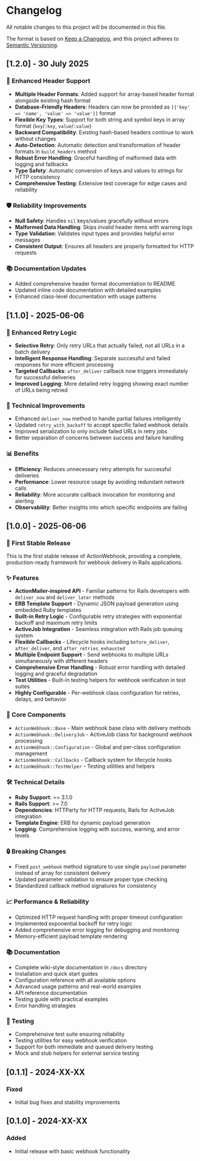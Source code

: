 # Changelog

All notable changes to this project will be documented in this file.

The format is based on [Keep a Changelog](https://keepachangelog.com/en/1.0.0/),
and this project adheres to [Semantic Versioning](https://semver.org/spec/v2.0.0.html).

## [1.2.0] - 30 July 2025

### 🔗 Enhanced Header Support

- **Multiple Header Formats**: Added support for array-based header format alongside existing hash format
- **Database-Friendly Headers**: Headers can now be provided as `[{'key' => 'name', 'value' => 'value'}]` format
- **Flexible Key Types**: Support for both string and symbol keys in array format (`key`/`:key`, `value`/`:value`)
- **Backward Compatibility**: Existing hash-based headers continue to work without changes
- **Auto-Detection**: Automatic detection and transformation of header formats in `build_headers` method
- **Robust Error Handling**: Graceful handling of malformed data with logging and fallbacks
- **Type Safety**: Automatic conversion of keys and values to strings for HTTP consistency
- **Comprehensive Testing**: Extensive test coverage for edge cases and reliability

### 🛡️ Reliability Improvements

- **Null Safety**: Handles `nil` keys/values gracefully without errors
- **Malformed Data Handling**: Skips invalid header items with warning logs
- **Type Validation**: Validates input types and provides helpful error messages
- **Consistent Output**: Ensures all headers are properly formatted for HTTP requests

### 📚 Documentation Updates

- Added comprehensive header format documentation to README
- Updated inline code documentation with detailed examples
- Enhanced class-level documentation with usage patterns

## [1.1.0] - 2025-06-06

### 🚀 Enhanced Retry Logic

- **Selective Retry**: Only retry URLs that actually failed, not all URLs in a batch delivery
- **Intelligent Response Handling**: Separate successful and failed responses for more efficient processing
- **Targeted Callbacks**: `after_deliver` callback now triggers immediately for successful deliveries
- **Improved Logging**: More detailed retry logging showing exact number of URLs being retried

### 🔧 Technical Improvements

- Enhanced `deliver_now` method to handle partial failures intelligently
- Updated `retry_with_backoff` to accept specific failed webhook details
- Improved serialization to only include failed URLs in retry jobs
- Better separation of concerns between success and failure handling

### 📊 Benefits

- **Efficiency**: Reduces unnecessary retry attempts for successful deliveries
- **Performance**: Lower resource usage by avoiding redundant network calls
- **Reliability**: More accurate callback invocation for monitoring and alerting
- **Observability**: Better insights into which specific endpoints are failing

## [1.0.0] - 2025-06-06

### 🎉 First Stable Release

This is the first stable release of ActionWebhook, providing a complete, production-ready framework for webhook delivery in Rails applications.

### ✨ Features

- **ActionMailer-inspired API** - Familiar patterns for Rails developers with `deliver_now` and `deliver_later` methods
- **ERB Template Support** - Dynamic JSON payload generation using embedded Ruby templates
- **Built-in Retry Logic** - Configurable retry strategies with exponential backoff and maximum retry limits
- **ActiveJob Integration** - Seamless integration with Rails job queuing system
- **Flexible Callbacks** - Lifecycle hooks including `before_deliver`, `after_deliver`, and `after_retries_exhausted`
- **Multiple Endpoint Support** - Send webhooks to multiple URLs simultaneously with different headers
- **Comprehensive Error Handling** - Robust error handling with detailed logging and graceful degradation
- **Test Utilities** - Built-in testing helpers for webhook verification in test suites
- **Highly Configurable** - Per-webhook class configuration for retries, delays, and behavior

### 🔧 Core Components

- `ActionWebhook::Base` - Main webhook base class with delivery methods
- `ActionWebhook::DeliveryJob` - ActiveJob class for background webhook processing
- `ActionWebhook::Configuration` - Global and per-class configuration management
- `ActionWebhook::Callbacks` - Callback system for lifecycle hooks
- `ActionWebhook::TestHelper` - Testing utilities and helpers

### 🛠️ Technical Details

- **Ruby Support**: >= 3.1.0
- **Rails Support**: >= 7.0
- **Dependencies**: HTTParty for HTTP requests, Rails for ActiveJob integration
- **Template Engine**: ERB for dynamic payload generation
- **Logging**: Comprehensive logging with success, warning, and error levels

### 🔒 Breaking Changes

- Fixed `post_webhook` method signature to use single `payload` parameter instead of array for consistent delivery
- Updated parameter validation to ensure proper type checking
- Standardized callback method signatures for consistency

### 📈 Performance & Reliability

- Optimized HTTP request handling with proper timeout configuration
- Implemented exponential backoff for retry logic
- Added comprehensive error logging for debugging and monitoring
- Memory-efficient payload template rendering

### 📚 Documentation

- Complete wiki-style documentation in `/docs` directory
- Installation and quick start guides
- Configuration reference with all available options
- Advanced usage patterns and real-world examples
- API reference documentation
- Testing guide with practical examples
- Error handling strategies

### 🧪 Testing

- Comprehensive test suite ensuring reliability
- Testing utilities for easy webhook verification
- Support for both immediate and queued delivery testing
- Mock and stub helpers for external service testing

## [0.1.1] - 2024-XX-XX

### Fixed
- Initial bug fixes and stability improvements

## [0.1.0] - 2024-XX-XX

### Added
- Initial release with basic webhook functionality
